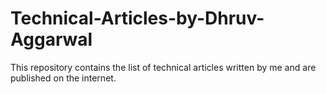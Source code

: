 # Technical-Articles-by-Dhruv-Aggarwal
This repository contains the list of technical articles written by me and are published on the internet. 

